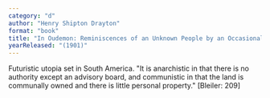 ```yaml
---
category: "d"
author: "Henry Shipton Drayton"
format: "book"
title: "In Oudemon: Reminiscences of an Unknown People by an Occasional Traveller"
yearReleased: "(1901)"
---
```

Futuristic utopia set in South America. "It is anarchistic in that there is no authority except an advisory board, and communistic in that the land is communally owned and there is little personal property." [Bleiler: 209]
 
 